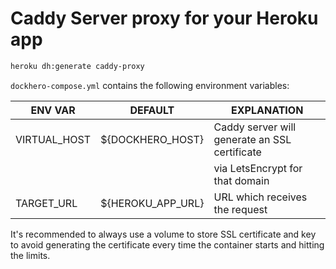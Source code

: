 Caddy Server proxy for your Heroku app
==============================

```bash
heroku dh:generate caddy-proxy
```

`dockhero-compose.yml` contains the following environment variables:

| ENV VAR      	| DEFAULT           	| EXPLANATION                    	|
|--------------	|-------------------	|--------------------------------	|
| VIRTUAL_HOST 	| ${DOCKHERO_HOST}  	| Caddy server will generate an SSL certificate |
|               |                     |  via LetsEncrypt for that domain          	|
| TARGET_URL   	| ${HEROKU_APP_URL} 	| URL which receives the request 	|

It's recommended to always use a volume to store SSL certificate and key
to avoid generating the certificate every time the container starts and hitting the limits.
